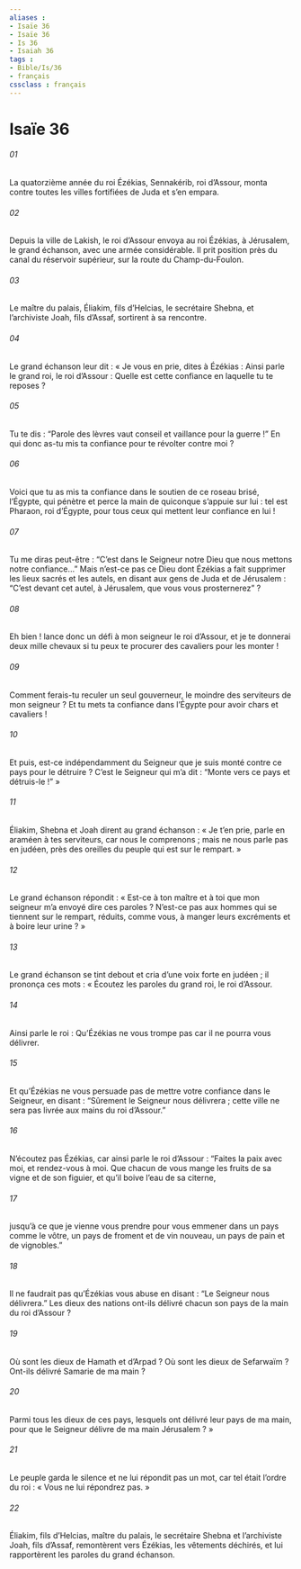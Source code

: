 ```yaml
---
aliases : 
- Isaïe 36
- Isaïe 36
- Is 36
- Isaiah 36
tags : 
- Bible/Is/36
- français
cssclass : français
---
```


# Isaïe 36

###### 01
La quatorzième année du roi Ézékias, Sennakérib, roi d’Assour, monta contre toutes les villes fortifiées de Juda et s’en empara.
###### 02
Depuis la ville de Lakish, le roi d’Assour envoya au roi Ézékias, à Jérusalem, le grand échanson, avec une armée considérable. Il prit position près du canal du réservoir supérieur, sur la route du Champ-du-Foulon.
###### 03
Le maître du palais, Éliakim, fils d’Helcias, le secrétaire Shebna, et l’archiviste Joah, fils d’Assaf, sortirent à sa rencontre.
###### 04
Le grand échanson leur dit : « Je vous en prie, dites à Ézékias : Ainsi parle le grand roi, le roi d’Assour : Quelle est cette confiance en laquelle tu te reposes ?
###### 05
Tu te dis : “Parole des lèvres vaut conseil et vaillance pour la guerre !” En qui donc as-tu mis ta confiance pour te révolter contre moi ?
###### 06
Voici que tu as mis ta confiance dans le soutien de ce roseau brisé, l’Égypte, qui pénètre et perce la main de quiconque s’appuie sur lui : tel est Pharaon, roi d’Égypte, pour tous ceux qui mettent leur confiance en lui !
###### 07
Tu me diras peut-être : “C’est dans le Seigneur notre Dieu que nous mettons notre confiance…” Mais n’est-ce pas ce Dieu dont Ézékias a fait supprimer les lieux sacrés et les autels, en disant aux gens de Juda et de Jérusalem : “C’est devant cet autel, à Jérusalem, que vous vous prosternerez” ?
###### 08
Eh bien ! lance donc un défi à mon seigneur le roi d’Assour, et je te donnerai deux mille chevaux si tu peux te procurer des cavaliers pour les monter !
###### 09
Comment ferais-tu reculer un seul gouverneur, le moindre des serviteurs de mon seigneur ? Et tu mets ta confiance dans l’Égypte pour avoir chars et cavaliers !
###### 10
Et puis, est-ce indépendamment du Seigneur que je suis monté contre ce pays pour le détruire ? C’est le Seigneur qui m’a dit : “Monte vers ce pays et détruis-le !” »
###### 11
Éliakim, Shebna et Joah dirent au grand échanson : « Je t’en prie, parle en araméen à tes serviteurs, car nous le comprenons ; mais ne nous parle pas en judéen, près des oreilles du peuple qui est sur le rempart. »
###### 12
Le grand échanson répondit : « Est-ce à ton maître et à toi que mon seigneur m’a envoyé dire ces paroles ? N’est-ce pas aux hommes qui se tiennent sur le rempart, réduits, comme vous, à manger leurs excréments et à boire leur urine ? »
###### 13
Le grand échanson se tint debout et cria d’une voix forte en judéen ; il prononça ces mots : « Écoutez les paroles du grand roi, le roi d’Assour.
###### 14
Ainsi parle le roi : Qu’Ézékias ne vous trompe pas car il ne pourra vous délivrer.
###### 15
Et qu’Ézékias ne vous persuade pas de mettre votre confiance dans le Seigneur, en disant : “Sûrement le Seigneur nous délivrera ; cette ville ne sera pas livrée aux mains du roi d’Assour.”
###### 16
N’écoutez pas Ézékias, car ainsi parle le roi d’Assour : “Faites la paix avec moi, et rendez-vous à moi. Que chacun de vous mange les fruits de sa vigne et de son figuier, et qu’il boive l’eau de sa citerne,
###### 17
jusqu’à ce que je vienne vous prendre pour vous emmener dans un pays comme le vôtre, un pays de froment et de vin nouveau, un pays de pain et de vignobles.”
###### 18
Il ne faudrait pas qu’Ézékias vous abuse en disant : “Le Seigneur nous délivrera.” Les dieux des nations ont-ils délivré chacun son pays de la main du roi d’Assour ?
###### 19
Où sont les dieux de Hamath et d’Arpad ? Où sont les dieux de Sefarwaïm ? Ont-ils délivré Samarie de ma main ?
###### 20
Parmi tous les dieux de ces pays, lesquels ont délivré leur pays de ma main, pour que le Seigneur délivre de ma main Jérusalem ? »
###### 21
Le peuple garda le silence et ne lui répondit pas un mot, car tel était l’ordre du roi : « Vous ne lui répondrez pas. »
###### 22
Éliakim, fils d’Helcias, maître du palais, le secrétaire Shebna et l’archiviste Joah, fils d’Assaf, remontèrent vers Ézékias, les vêtements déchirés, et lui rapportèrent les paroles du grand échanson.
